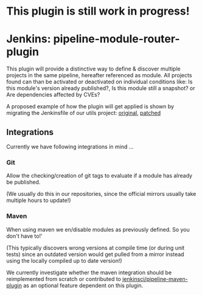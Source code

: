 # This plugin is still work in progress!

# Jenkins: pipeline-module-router-plugin
This plugin will provide a distinctive way to define & discover multiple projects in the same pipeline, hereafter referenced as module.
All projects found can than be activated or deactivated on individual conditions like: Is this module's version already published?, Is this module still a snapshot? or Are dependencies affected by CVEs?

A proposed example of how the plugin will get applied is shown by migrating the Jenkinsfile of our utils project: [original](https://github.com/RunedUniverse/utils/blob/3e9f90350229ef5e530791dcfd689d3510fff109/Jenkinsfile), [patched](https://github.com/RunedUniverse/jenkins-pipeline-module-router-plugin/blob/master/src/example/Jenkinsfile)

## Integrations
Currently we have following integrations in mind ...

### Git
Allow the checking/creation of git tags to evaluate if a module has already be published.

(We usually do this in our repositories, since the official mirrors usually take multiple hours to update!)

### Maven
When using maven we en/disable modules as previously defined. So you don't have to!'

(This typically discovers wrong versions at compile time (or during unit tests) since an outdated version would get pulled from a mirror instead using the locally compiled up to date version!)

We currently investigate whether the maven integration should be reimplemented from scratch or contributed to [jenkinsci/pipeline-maven-plugin](https://github.com/jenkinsci/pipeline-maven-plugin) as an optional feature dependent on this plugin.

